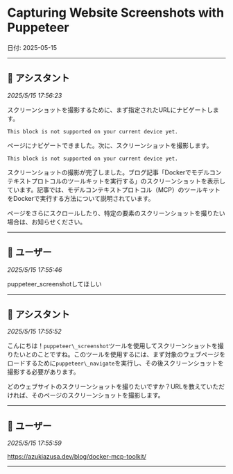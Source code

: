 # Capturing Website Screenshots with Puppeteer

日付: 2025-05-15

---

## 🤖 アシスタント
*2025/5/15 17:56:23*

スクリーンショットを撮影するために、まず指定されたURLにナビゲートします。
```
This block is not supported on your current device yet.
```



ページにナビゲートできました。次に、スクリーンショットを撮影します。
```
This block is not supported on your current device yet.
```



スクリーンショットの撮影が完了しました。ブログ記事「Dockerでモデルコンテキストプロトコルのツールキットを実行する」のスクリーンショットを表示しています。記事では、モデルコンテキストプロトコル（MCP）のツールキットをDockerで実行する方法について説明されています。

ページをさらにスクロールしたり、特定の要素のスクリーンショットを撮りたい場合は、お知らせください。

---

## 👤 ユーザー
*2025/5/15 17:55:46*

puppeteer\_screenshotしてほしい

---

## 🤖 アシスタント
*2025/5/15 17:55:52*

こんにちは！`puppeteer\_screenshot`ツールを使用してスクリーンショットを撮りたいとのことですね。このツールを使用するには、まず対象のウェブページをロードするために`puppeteer\_navigate`を実行し、その後スクリーンショットを撮影する必要があります。

どのウェブサイトのスクリーンショットを撮りたいですか？URLを教えていただければ、そのページのスクリーンショットを撮影します。

---

## 👤 ユーザー
*2025/5/15 17:55:59*

https://azukiazusa.dev/blog/docker-mcp-toolkit/

---
